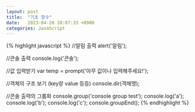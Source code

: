 ```yaml
---
layout: post
title:  "기초 함수"
date:   2023-04-28 10:07:33 +0900
categories: JavaScript
---
```


{% highlight javascript %}
//알림 출력
alert('알림');

//콘솔 출력
console.log('콘솔');

//값 입력받기
var temp = prompt('아무 값이나 입력해주세요!');

//객체의 구조 보기 (key랑 value 등등)
console.dir(객체명);

//콘솔 출력의 그룹화
console.group('console group test');
    console.log('a');
    console.log('b');
    console.log('c');
console.groupEnd();
{% endhighlight %}